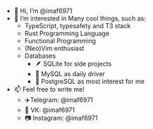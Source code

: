 - 👋 Hi, I’m @imaf6971
- 👀 I’m interested in Many cool things, such as:
  - TypeScript, typesafety and T3 stack
  - Rust Programming Language
  - Functional Programming
  - (Neo)Vim enthusiast
  - Databases
    - 🪶 SQLite for side projects
    - 🐬 MySQL as daily driver
    - 🐘 PostgreSQL as most interest for me
- 📫 Feel free to write me!
  - ✈️Telegram: @imaf6971
  - 📘 VK: @imaf6971
  - 📷 Instagram: @imaf6971 

<!---
imaf6971/imaf6971 is a ✨ special ✨ repository because its `README.md` (this file) appears on your GitHub profile.
You can click the Preview link to take a look at your changes.
--->
